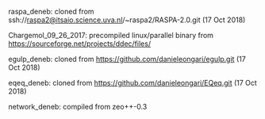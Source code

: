 raspa_deneb: cloned from ssh://raspa2@itsaio.science.uva.nl/~raspa2/RASPA-2.0.git (17 Oct 2018)

Chargemol_09_26_2017: precompiled linux/parallel binary from https://sourceforge.net/projects/ddec/files/

egulp_deneb: cloned from https://github.com/danieleongari/egulp.git (17 Oct 2018)

eqeq_deneb: cloned from https://github.com/danieleongari/EQeq.git (17 Oct 2018)

network_deneb: compiled from zeo++-0.3
